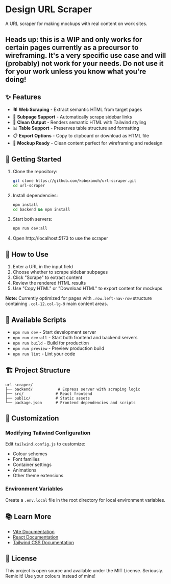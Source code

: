 # Design URL Scraper

A URL scraper for making mockups with real content on work sites.

## Heads up: this is a WIP and only works for certain pages currently as a precursor to wireframing. It's a very specific use case and will (probably) not work for your needs. Do not use it for your work unless you know what you're doing!

## ✨ Features

- 🕷️ **Web Scraping** - Extract semantic HTML from target pages
- 📄 **Subpage Support** - Automatically scrape sidebar links
- 🎨 **Clean Output** - Renders semantic HTML with Tailwind styling
- 📊 **Table Support** - Preserves table structure and formatting
- 📋 **Export Options** - Copy to clipboard or download as HTML file
- 🎯 **Mockup Ready** - Clean content perfect for wireframing and redesign

## 🚀 Getting Started

1. Clone the repository:
   ```bash
   git clone https://github.com/kobexamoh/url-scraper.git
   cd url-scraper
   ```

2. Install dependencies:
   ```bash
   npm install
   cd backend && npm install
   ```

3. Start both servers:
   ```bash
   npm run dev:all
   ```

4. Open http://localhost:5173 to use the scraper

## 🎯 How to Use

1. Enter a URL in the input field
2. Choose whether to scrape sidebar subpages
3. Click "Scrape" to extract content
4. Review the rendered HTML results
5. Use "Copy HTML" or "Download HTML" to export content for mockups

**Note:** Currently optimized for pages with `.row.left-nav-row` structure containing `.col-12.col-lg-9` main content areas.

## 📝 Available Scripts

- `npm run dev` - Start development server
- `npm run dev:all` - Start both frontend and backend servers
- `npm run build` - Build for production
- `npm run preview` - Preview production build
- `npm run lint` - Lint your code

## 🏗️ Project Structure

```
url-scraper/
├── backend/           # Express server with scraping logic
├── src/              # React frontend
├── public/           # Static assets
└── package.json      # Frontend dependencies and scripts
```

## 🔧 Customization

### Modifying Tailwind Configuration

Edit `tailwind.config.js` to customize:
- Colour schemes
- Font families
- Container settings
- Animations
- Other theme extensions

### Environment Variables

Create a `.env.local` file in the root directory for local environment variables.

## 📚 Learn More

- [Vite Documentation](https://vitejs.dev/)
- [React Documentation](https://react.dev/)
- [Tailwind CSS Documentation](https://tailwindcss.com/)

## 📄 License

This project is open source and available under the MIT License. Seriously. Remix it! Use your colours instead of mine!
